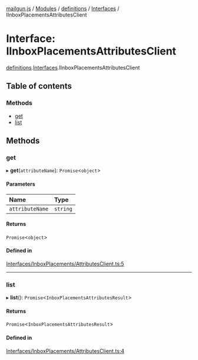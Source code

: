[mailgun.js](../README.md) / [Modules](../modules.md) / [definitions](../modules/definitions.md) / [Interfaces](../modules/definitions.Interfaces.md) / IInboxPlacementsAttributesClient

# Interface: IInboxPlacementsAttributesClient

[definitions](../modules/definitions.md).[Interfaces](../modules/definitions.Interfaces.md).IInboxPlacementsAttributesClient

## Table of contents

### Methods

- [get](definitions.Interfaces.IInboxPlacementsAttributesClient.md#get)
- [list](definitions.Interfaces.IInboxPlacementsAttributesClient.md#list)

## Methods

### get

▸ **get**(`attributeName`): `Promise`\<`object`\>

#### Parameters

| Name | Type |
| :------ | :------ |
| `attributeName` | `string` |

#### Returns

`Promise`\<`object`\>

#### Defined in

[Interfaces/InboxPlacements/AttributesClient.ts:5](https://github.com/mailgun/mailgun.js/blob/f0fcce3/lib/Interfaces/InboxPlacements/AttributesClient.ts#L5)

___

### list

▸ **list**(): `Promise`\<`InboxPlacementsAttributesResult`\>

#### Returns

`Promise`\<`InboxPlacementsAttributesResult`\>

#### Defined in

[Interfaces/InboxPlacements/AttributesClient.ts:4](https://github.com/mailgun/mailgun.js/blob/f0fcce3/lib/Interfaces/InboxPlacements/AttributesClient.ts#L4)
